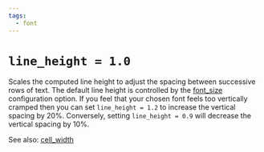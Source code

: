 ```yaml
---
tags:
  - font
---
```

# `line_height = 1.0`

Scales the computed line height to adjust the spacing between successive rows
of text.  The default line height is controlled by the
[font_size](font_size.md) configuration option.  If you feel that your chosen
font feels too vertically cramped then you can set `line_height = 1.2` to
increase the vertical spacing by 20%.  Conversely, setting `line_height = 0.9`
will decrease the vertical spacing by 10%.

See also: [cell_width](cell_width.md)
